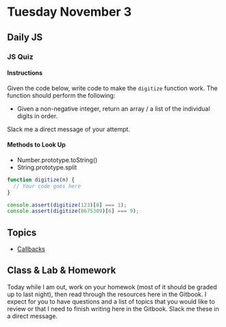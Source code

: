 # Tuesday November 3


## Daily JS

### JS Quiz

#### Instructions

Given the code below, write code to make the `digitize` function work.
The function should perform the following:

* Given a non-negative integer, return an array / a list of the individual digits in order.

Slack me a direct message of your attempt.

#### Methods to Look Up

* Number.prototype.toString()
* String.prototype.split

```js
function digitize(n) {
  // Your code goes here
}

console.assert(digitize(123)[0] === 1);
console.assert(digitize(8675309)[6] === 9);
```

## Topics

- [Callbacks](callback.js)

## Class & Lab & Homework

Today while I am out, work on your homewok (most of it should be graded up to last night), then read through the resources here in the Gitbook.
I expect for you to have questions and a list of topics that you would like to review or that I need to finish writing here in the Gitbook.
Slack me these in a direct message.
